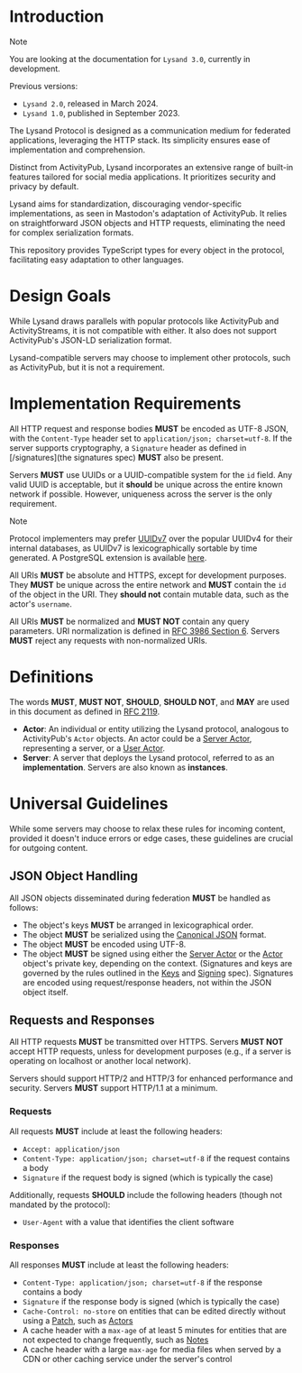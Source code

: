 # Introduction

> [!NOTE]
> You are looking at the documentation for `Lysand 3.0`, currently in development.
>
> Previous versions:
> - `Lysand 2.0`, released in March 2024.
> - `Lysand 1.0`, published in September 2023.

The Lysand Protocol is designed as a communication medium for federated applications, leveraging the HTTP stack. Its simplicity ensures ease of implementation and comprehension.

Distinct from ActivityPub, Lysand incorporates an extensive range of built-in features tailored for social media applications. It prioritizes security and privacy by default.

Lysand aims for standardization, discouraging vendor-specific implementations, as seen in Mastodon's adaptation of ActivityPub. It relies on straightforward JSON objects and HTTP requests, eliminating the need for complex serialization formats.

This repository provides TypeScript types for every object in the protocol, facilitating easy adaptation to other languages.

# Design Goals

While Lysand draws parallels with popular protocols like ActivityPub and ActivityStreams, it is not compatible with either. It also does not support ActivityPub's JSON-LD serialization format.

Lysand-compatible servers may choose to implement other protocols, such as ActivityPub, but it is not a requirement.

# Implementation Requirements

All HTTP request and response bodies **MUST** be encoded as UTF-8 JSON, with the `Content-Type` header set to `application/json; charset=utf-8`. If the server supports cryptography, a `Signature` header as defined in [/signatures](the signatures spec) **MUST** also be present.

Servers **MUST** use UUIDs or a UUID-compatible system for the `id` field. Any valid UUID is acceptable, but it **should** be unique across the entire known network if possible. However, uniqueness across the server is the only requirement.

> [!NOTE]
> Protocol implementers may prefer [UUIDv7](https://www.ietf.org/archive/id/draft-peabody-dispatch-new-uuid-format-04.html#name-uuid-version-7) over the popular UUIDv4 for their internal databases, as UUIDv7 is lexicographically sortable by time generated. A PostgreSQL extension is available [here](https://github.com/fboulnois/pg_uuidv7).

All URIs **MUST** be absolute and HTTPS, except for development purposes. They **MUST** be unique across the entire network and **MUST** contain the `id` of the object in the URI. They **should not** contain mutable data, such as the actor's `username`.

All URIs **MUST** be normalized and **MUST NOT** contain any query parameters. URI normalization is defined in [RFC 3986 Section 6](https://datatracker.ietf.org/doc/html/rfc3986#section-6). Servers **MUST** reject any requests with non-normalized URIs.

# Definitions

The words **MUST**, **MUST NOT**, **SHOULD**, **SHOULD NOT**, and **MAY** are used in this document as defined in [RFC 2119](https://datatracker.ietf.org/doc/html/rfc2119).

- **Actor**: An individual or entity utilizing the Lysand protocol, analogous to ActivityPub's `Actor` objects. An actor could be a [Server Actor](federation/server-actor), representing a server, or a [User Actor](objects/actors).
- **Server**: A server that deploys the Lysand protocol, referred to as an **implementation**. Servers are also known as **instances**.

# Universal Guidelines

While some servers may choose to relax these rules for incoming content, provided it doesn't induce errors or edge cases, these guidelines are crucial for outgoing content.

## JSON Object Handling

All JSON objects disseminated during federation **MUST** be handled as follows:
- The object's keys **MUST** be arranged in lexicographical order.
- The object **MUST** be serialized using the [Canonical JSON](https://datatracker.ietf.org/doc/html/rfc8785) format.
- The object **MUST** be encoded using UTF-8.
- The object **MUST** be signed using either the [Server Actor](federation/server-actor) or the [Actor](objects/actors) object's private key, depending on the context. (Signatures and keys are governed by the rules outlined in the [Keys](cryptography/keys) and [Signing](cryptography/signing) spec). Signatures are encoded using request/response headers, not within the JSON object itself.

## Requests and Responses

All HTTP requests **MUST** be transmitted over HTTPS. Servers **MUST NOT** accept HTTP requests, unless for development purposes (e.g., if a server is operating on localhost or another local network).

Servers should support HTTP/2 and HTTP/3 for enhanced performance and security. Servers **MUST** support HTTP/1.1 at a minimum.

### Requests

All requests **MUST** include at least the following headers:
- `Accept: application/json`
- `Content-Type: application/json; charset=utf-8` if the request contains a body
- `Signature` if the request body is signed (which is typically the case)

Additionally, requests **SHOULD** include the following headers (though not mandated by the protocol):
- `User-Agent` with a value that identifies the client software

### Responses

All responses **MUST** include at least the following headers:
- `Content-Type: application/json; charset=utf-8` if the response contains a body
- `Signature` if the response body is signed (which is typically the case)
- `Cache-Control: no-store` on entities that can be edited directly without using a [Patch](objects/patch), such as [Actors](objects/actors)
- A cache header with a `max-age` of at least 5 minutes for entities that are not expected to change frequently, such as [Notes](objects/publications)
- A cache header with a large `max-age` for media files when served by a CDN or other caching service under the server's control